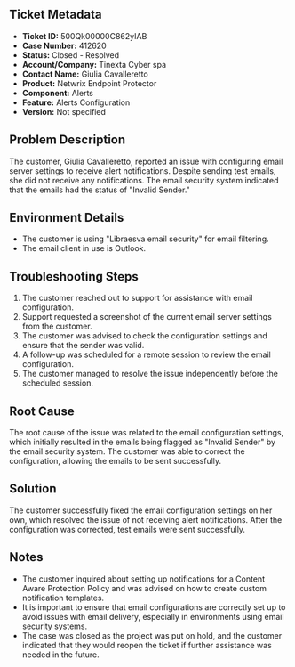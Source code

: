 ## Ticket Metadata
- **Ticket ID:** 500Qk00000C862yIAB
- **Case Number:** 412620
- **Status:** Closed - Resolved
- **Account/Company:** Tinexta Cyber spa
- **Contact Name:** Giulia Cavalleretto
- **Product:** Netwrix Endpoint Protector
- **Component:** Alerts
- **Feature:** Alerts Configuration
- **Version:** Not specified

## Problem Description
The customer, Giulia Cavalleretto, reported an issue with configuring email server settings to receive alert notifications. Despite sending test emails, she did not receive any notifications. The email security system indicated that the emails had the status of "Invalid Sender."

## Environment Details
- The customer is using "Libraesva email security" for email filtering.
- The email client in use is Outlook.

## Troubleshooting Steps
1. The customer reached out to support for assistance with email configuration.
2. Support requested a screenshot of the current email server settings from the customer.
3. The customer was advised to check the configuration settings and ensure that the sender was valid.
4. A follow-up was scheduled for a remote session to review the email configuration.
5. The customer managed to resolve the issue independently before the scheduled session.

## Root Cause
The root cause of the issue was related to the email configuration settings, which initially resulted in the emails being flagged as "Invalid Sender" by the email security system. The customer was able to correct the configuration, allowing the emails to be sent successfully.

## Solution
The customer successfully fixed the email configuration settings on her own, which resolved the issue of not receiving alert notifications. After the configuration was corrected, test emails were sent successfully.

## Notes
- The customer inquired about setting up notifications for a Content Aware Protection Policy and was advised on how to create custom notification templates.
- It is important to ensure that email configurations are correctly set up to avoid issues with email delivery, especially in environments using email security systems.
- The case was closed as the project was put on hold, and the customer indicated that they would reopen the ticket if further assistance was needed in the future.
